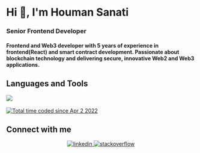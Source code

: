 <h1 align="left">Hi 👋, I'm Houman Sanati</h1>

<h3>Senior Frontend Developer</h3>

<h4>Frontend and Web3 developer with 5 years of experience in frontend(React) and smart contract development. Passionate about blockchain technology and delivering secure, innovative Web2 and Web3 applications.</h2>

## Languages and Tools
[![](https://skillicons.dev/icons?i=html,css,javascript,typescript,react,redux,nextjs,figma,tailwind,git,vite,nodejs,postman,solidity,ipfs,mongodb&theme=light&perline=4)](https://skillicons.dev)
<br/>  
<a href="https://wakatime.com/@026b3054-ea15-4c31-b7d0-9e65471d82dc"><img src="https://wakatime.com/badge/user/026b3054-ea15-4c31-b7d0-9e65471d82dc.svg" alt="Total time coded since Apr 2 2022" /></a>


## Connect with me  
<div align="center">
<a href="https://linkedin.com/in/houman-sanati" target="_blank">
<img src=https://img.shields.io/badge/linkedin-%231E77B5.svg?&style=for-the-badge&logo=linkedin&logoColor=white alt=linkedin style="margin-bottom: 5px;" />
</a>
<a href="https://stackoverflow.com/users/6623703/houman-sanati" target="_blank">
<img src=https://img.shields.io/badge/stackoverflow-%23F28032.svg?&style=for-the-badge&logo=stackoverflow&logoColor=white alt=stackoverflow style="margin-bottom: 5px;" />
</a>  
</div>
